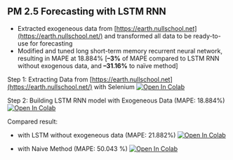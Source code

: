 ## PM 2.5 Forecasting with LSTM RNN
* Extracted exogeneous data from [https://earth.nullschool.net](https://earth.nullschool.net/) and transformed all data to be ready-to-use for forecasting
* Modified and tuned long short-term memory recurrent neural network, resulting in MAPE at 18.884% 
[**–3%** of MAPE compared to LSTM RNN without exogenous data, and **–31.16%** to naïve method]


Step 1: Extracting Data from [https://earth.nullschool.net](https://earth.nullschool.net/) with Selenium [![Open In Colab](https://github.com/Teethavattcp/teethavat_port_data/blob/main/img/colab-badge.svg)](https://colab.research.google.com/drive/1zLPFnpIX3Hk1bdTPUKAtQ0Z4AJTXpfpH?usp=sharing)

Step 2: Building LSTM RNN model with Exogeneous Data (MAPE: 18.884%) [![Open In Colab](https://github.com/Teethavattcp/teethavat_port_data/blob/main/img/colab-badge.svg)](https://colab.research.google.com/drive/1lg2AJyZOjypWqPZS9s2pAIJ6gtUiEstE?usp=sharing)

Compared result:

* with LSTM without exogeneous data (MAPE: 21.882%) [![Open In Colab](https://github.com/Teethavattcp/teethavat_port_data/blob/main/img/colab-badge.svg)](https://colab.research.google.com/drive/1zPgGMfIdcmhy2iL0ihxQt6M9dvftewBz?usp=sharing)

* with Naive Method (MAPE: 50.043 %) [![Open In Colab](https://github.com/Teethavattcp/teethavat_port_data/blob/main/img/colab-badge.svg)](https://colab.research.google.com/drive/1M2D-IPBm5CVwQVscWA4b6fid70SRcdw_?usp=sharing)
